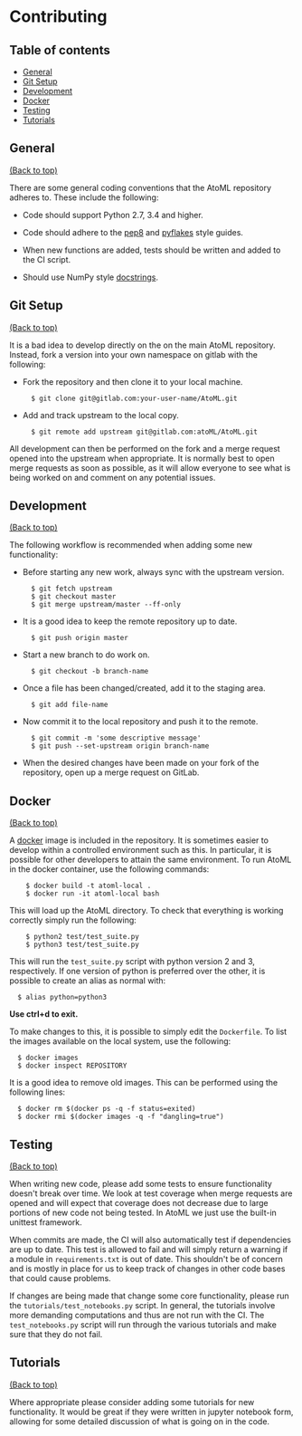 # Contributing

## Table of contents

-   [General](#general)
-   [Git Setup](#git-setup)
-   [Development](#development)
-   [Docker](#docker)
-   [Testing](#testing)
-   [Tutorials](#tutorials)

## General

[(Back to top)](#table-of-contents)

There are some general coding conventions that the AtoML repository adheres to. These include the following:

-   Code should support Python 2.7, 3.4 and higher.

-   Code should adhere to the [pep8](https://www.python.org/dev/peps/pep-0008/) and [pyflakes](https://pypi.python.org/pypi/pyflakes) style guides.

-   When new functions are added, tests should be written and added to the CI script.

-   Should use NumPy style [docstrings](https://github.com/numpy/numpy/blob/master/doc/HOWTO_DOCUMENT.rst.txt).

## Git Setup

[(Back to top)](#table-of-contents)

It is a bad idea to develop directly on the on the main AtoML repository. Instead, fork a version into your own namespace on gitlab with the following:

-   Fork the repository and then clone it to your local machine.

    ```shell
      $ git clone git@gitlab.com:your-user-name/AtoML.git
    ```

-   Add and track upstream to the local copy.

    ```shell
      $ git remote add upstream git@gitlab.com:atoML/AtoML.git
    ```

All development can then be performed on the fork and a merge request opened into the upstream when appropriate. It is normally best to open merge requests as soon as possible, as it will allow everyone to see what is being worked on and comment on any potential issues.

## Development

[(Back to top)](#table-of-contents)

The following workflow is recommended when adding some new functionality:

-   Before starting any new work, always sync with the upstream version.

    ```shell
      $ git fetch upstream
      $ git checkout master
      $ git merge upstream/master --ff-only
    ```

-   It is a good idea to keep the remote repository up to date.

    ```shell
      $ git push origin master
    ```

-   Start a new branch to do work on.

    ```shell
      $ git checkout -b branch-name
    ```

-   Once a file has been changed/created, add it to the staging area.

    ```shell
      $ git add file-name
    ```

-   Now commit it to the local repository and push it to the remote.

    ```shell
      $ git commit -m 'some descriptive message'
      $ git push --set-upstream origin branch-name
    ```

-   When the desired changes have been made on your fork of the repository, open up a merge request on GitLab.

## Docker

[(Back to top)](#table-of-contents)

A [docker](https://www.docker.com) image is included in the repository. It is sometimes easier to develop within a controlled environment such as this. In particular, it is possible for other developers to attain the same environment. To run AtoML in the docker container, use the following commands:

```shell
    $ docker build -t atoml-local .
    $ docker run -it atoml-local bash
```

This will load up the AtoML directory. To check that everything is working correctly simply run the following:

```shell
    $ python2 test/test_suite.py
    $ python3 test/test_suite.py
```

This will run the `test_suite.py` script with python version 2 and 3, respectively. If one version of python is preferred over the other, it is possible to create an alias as normal with:

```shell
  $ alias python=python3
```

**Use ctrl+d to exit.**

To make changes to this, it is possible to simply edit the `Dockerfile`. To list the images available on the local system, use the following:

```shell
  $ docker images
  $ docker inspect REPOSITORY
```

It is a good idea to remove old images. This can be performed using the following lines:

```shell
  $ docker rm $(docker ps -q -f status=exited)
  $ docker rmi $(docker images -q -f "dangling=true")
```

## Testing

[(Back to top)](#table-of-contents)

When writing new code, please add some tests to ensure functionality doesn't break over time. We look at test coverage when merge requests are opened and will expect that coverage does not decrease due to large portions of new code not being tested. In AtoML we just use the built-in unittest framework.

When commits are made, the CI will also automatically test if dependencies are up to date. This test is allowed to fail and will simply return a warning if a module in `requirements.txt` is out of date. This shouldn't be of concern and is mostly in place for us to keep track of changes in other code bases that could cause problems.

If changes are being made that change some core functionality, please run the `tutorials/test_notebooks.py` script. In general, the tutorials involve more demanding computations and thus are not run with the CI. The `test_notebooks.py` script will run through the various tutorials and make sure that they do not fail.

## Tutorials

[(Back to top)](#table-of-contents)

Where appropriate please consider adding some tutorials for new functionality. It would be great if they were written in jupyter notebook form, allowing for some detailed discussion of what is going on in the code.
